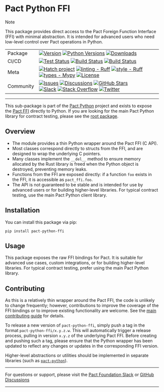 # Pact Python FFI

> [!NOTE]
>
> This package provides direct access to the Pact Foreign Function Interface (FFI) with minimal abstraction. It is intended for advanced users who need low-level control over Pact operations in Python.

<!-- markdownlint-disable no-inline-html -->
<div align="center"><table>
    <tr>
        <td>Package</td>
        <td>
            <a href="https://pypi.python.org/pypi/pact-python-ffi"><img src="https://img.shields.io/pypi/v/pact-python-ffi.svg" alt="Version"></a>
            <a href="https://pypi.python.org/pypi/pact-python-ffi"><img src="https://img.shields.io/pypi/pyversions/pact-python-ffi.svg" alt="Python Versions"></a>
            <a href="https://pypi.python.org/pypi/pact-python-ffi"><img src="https://img.shields.io/pypi/dm/pact-python-ffi.svg" alt="Downloads"></a>
        </td>
    </tr>
    <tr>
        <td>CI/CD</td>
        <td>
            <a
                href="https://github.com/pact-foundation/pact-python/actions/workflows/test.yml?query=branch:main"><img
                src="https://img.shields.io/github/actions/workflow/status/pact-foundation/pact-python/test.yml?branch=main&label=test"
                alt="Test Status"></a>
            <a
                href="https://github.com/pact-foundation/pact-python/actions/workflows/build-ffi.yml?query=branch:main"><img
                src="https://img.shields.io/github/actions/workflow/status/pact-foundation/pact-python/build-ffi.yml?branch=main&label=build"
                alt="Build Status"></a>
            <a
                href="https://github.com/pact-foundation/pact-python/actions/workflows/docs.yml?query=branch:main"><img
                src="https://img.shields.io/github/actions/workflow/status/pact-foundation/pact-python/docs.yml?branch=main&label=docs"
                alt="Build Status"></a>
        </td>
    </tr>
    <tr>
        <td>Meta</td>
        <td>
            <a
                href="https://github.com/pypa/hatch"><img
                src="https://img.shields.io/badge/%F0%9F%A5%9A-Hatch-4051b5.svg"
                alt="Hatch project"></a>
            <a href="https://github.com/astral-sh/ruff"><img
                src="https://img.shields.io/badge/ruff-ruff?label=linting&color=%23261230"
                alt="linting - Ruff"></a>
            <a href="https://github.com/astral-sh/ruff"><img
                src="https://img.shields.io/badge/ruff-ruff?label=style&color=%23261230"
                alt="style - Ruff"></a>
            <a
                href="https://github.com/python/mypy"><img
                src="https://img.shields.io/badge/types-Mypy-blue.svg"
                alt="types - Mypy"></a>
            <a
                href="https://pypi.python.org/pypi/pact-python-ffi"><img
                src="https://img.shields.io/pypi/l/pact-python-ffi.svg"
                alt="License"></a>
        </td>
    </tr>
    <tr>
        <td>Community</td>
        <td>
            <a
                href="https://github.com/pact-foundation/pact-python/issues"><img
                src="https://img.shields.io/github/issues/pact-foundation/pact-python.svg"
                alt="Issues"></a>
            <a
                href="https://github.com/pact-foundation/pact-python/discussions"><img
                src="https://img.shields.io/github/discussions/pact-foundation/pact-python.svg"
                alt="Discussions"></a>
            <a
                href="https://github.com/pact-foundation/pact-python"><img
                src="https://img.shields.io/github/stars/pact-foundation/pact-python.svg?style=flat"
                alt="GitHub Stars"></a>
            <br/>
            <a
                href="http://slack.pact.io"><img
                src="https://img.shields.io/badge/slack-pact--foundation-4A154B.svg"
                alt="Slack"></a>
            <a
                href="https://stackoverflow.com/questions/tagged/pact"><img
                src="https://img.shields.io/badge/stackoverflow-pact-F48024.svg"
                alt="Stack Overflow"></a>
            <a
                href="https://twitter.com/pact_up"><img
                src="https://img.shields.io/badge/X-@pact__up-black.svg"
                alt="Twitter"></a>
        </td>
    </tr>
</table></div>
<!-- markdownlint-enable no-inline-html -->

---

This sub-package is part of the [Pact Python](https://github.com/pact-foundation/pact-python) project and exists to expose the [Pact FFI](https://github.com/pact-foundation/pact-reference) directly to Python. If you are looking for the main Pact Python library for contract testing, please see the [root package](https://github.com/pact-foundation/pact-python#pact-python).

## Overview

-   The module provides a thin Python wrapper around the Pact FFI (C API).
-   Most classes correspond directly to structs from the FFI, and are designed to wrap the underlying C pointers.
-   Many classes implement the `__del__` method to ensure memory allocated by the Rust library is freed when the Python object is destroyed, preventing memory leaks.
-   Functions from the FFI are exposed directly: if a function `foo` exists in the FFI, it is accessible as `pact_ffi.foo`.
-   The API is not guaranteed to be stable and is intended for use by advanced users or for building higher-level libraries. For typical contract testing, use the main Pact Python client library.

## Installation

You can install this package via pip:

```console
pip install pact-python-ffi
```

## Usage

This package exposes the raw FFI bindings for Pact. It is suitable for advanced use cases, custom integrations, or for building higher-level libraries. For typical contract testing, prefer using the main Pact Python library.

## Contributing

As this is a relatively thin wrapper around the Pact FFI, the code is unlikely to change frequently; however, contributions to improve the coverage of the FFI bindings or to improve existing functionality are welcome. See the [main contributing guide](https://github.com/pact-foundation/pact-python/blob/main/CONTRIBUTING.md) for details.

To release a new version of `pact-python-ffi`, simply push a tag in the format `pact-python-ffi/x.y.z.w`. This will automatically trigger a release process, pulling in version `x.y.z` of the underlying Pact FFI. Before creating and pushing such a tag, please ensure that the Python wrapper has been updated to reflect any changes or updates in the corresponding FFI version.

Higher-level abstractions or utilities should be implemented in separate libraries (such as [`pact-python`](https://github.com/pact-foundation/pact-python)).

---

For questions or support, please visit the [Pact Foundation Slack](https://slack.pact.io) or [GitHub Discussions](https://github.com/pact-foundation/pact-python/discussions)

---
